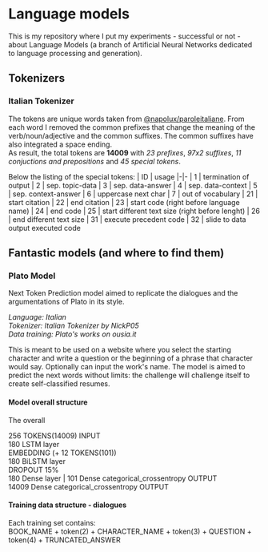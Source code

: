# Language models

This is my repository where I put my experiments - successful or not - about Language Models (a branch of Artificial Neural Networks dedicated to language processing and generation).

## Tokenizers
### Italian Tokenizer
The tokens are unique words taken from [@napolux/paroleitaliane](https://github.com/napolux/paroleitaliane/blob/master/paroleitaliane/60000_parole_italiane.txt). From each word I removed the common prefixes that change the meaning of the verb/noun/adjective and the common suffixes. The common suffixes have also integrated a space ending.  
As result, the total tokens are **14009** with *23 prefixes*, *97x2 suffixes*, *11 conjuctions and prepositions* and *45 special tokens*.

Below the listing of the special tokens:
| ID | usage 
|-|-
| 1 | termination of output
| 2 | sep. topic-data
| 3 | sep. data-answer
| 4 | sep. data-context
| 5 | sep. context-answer
| 6 | uppercase next char
| 7 | out of vocabulary
| 21 | start citation
| 22 | end citation
| 23 | start code (right before language name)
| 24 | end code
| 25 | start different text size (right before lenght)
| 26 | end different text size
| 31 | execute precedent code
| 32 | slide to data output executed code

## Fantastic models (and where to find them)
### Plato Model
Next Token Prediction model aimed to replicate the dialogues and the argumentations of Plato in its style.

*Language: Italian*  
*Tokenizer: Italian Tokenizer by NickP05*  
*Data training: Plato's works on ousia.it*

This is meant to be used on a website where you select the starting character and write a question or the beginning of a phrase that character would say. Optionally can input the work's name. The model is aimed to predict the next words without limits: the challenge will challenge itself to create self-classified resumes.

#### Model overall structure
The overall


256 TOKENS(14009) INPUT  
180 LSTM layer  
EMBEDDING (+ 12 TOKENS(101))  
180 BiLSTM layer  
DROPOUT 15%  
180 Dense layer | 101 Dense categorical_crossentropy OUTPUT  
14009 Dense categorical_crossentropy OUTPUT

#### Training data structure - dialogues
Each training set contains:  
BOOK_NAME + token(2) + CHARACTER_NAME + token(3) + QUESTION + token(4) + TRUNCATED_ANSWER
